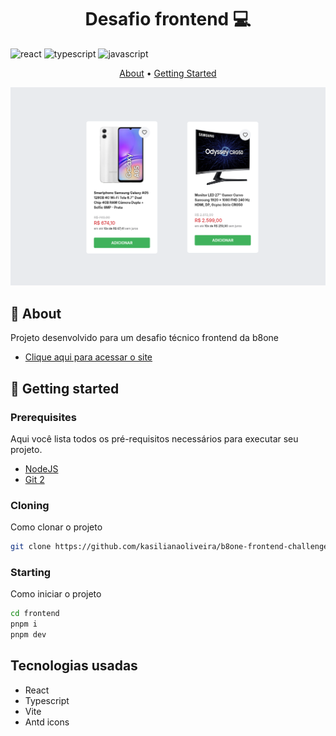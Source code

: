 [JAVASCRIPT__BADGE]: https://img.shields.io/badge/Javascript-000?style=for-the-badge&logo=javascript
[TYPESCRIPT__BADGE]: https://img.shields.io/badge/typescript-D4FAFF?style=for-the-badge&logo=typescript
[REACT__BADGE]: https://img.shields.io/badge/React-005CFE?style=for-the-badge&logo=react

[PROJECT__BADGE]: './assets/dashboard.png'
[PROJECT__URL]: https://desafio-fullstack-seven.vercel.app

<h1 align="center" style="font-weight: bold;">Desafio frontend 💻</h1>

![react][REACT__BADGE]
![typescript][TYPESCRIPT__BADGE]
![javascript][JAVASCRIPT__BADGE]

<p align="center">
 <a href="#about">About</a> • 
 <a href="#started">Getting Started</a> 
</p>


<p align="center">
    <img src="public/assets/print.png" alt="Home" width="700px">
</p>

<h2 id="started">📌 About</h2>

Projeto desenvolvido para um desafio técnico frontend da b8one

 - [Clique aqui para acessar o site](https://b8one-frontend-challenge.vercel.app/)

<h2 id="started">🚀 Getting started</h2>

<h3>Prerequisites</h3>

Aqui você lista todos os pré-requisitos necessários para executar seu projeto. 

- [NodeJS](https://github.com/)
- [Git 2](https://github.com)

<h3>Cloning</h3>

Como clonar o projeto

```bash
git clone https://github.com/kasilianaoliveira/b8one-frontend-challenge
```

<h3>Starting</h3>

Como iniciar o projeto

```bash
cd frontend
pnpm i
pnpm dev
```

## Tecnologias usadas

  - React
  - Typescript
  - Vite
  - Antd icons
